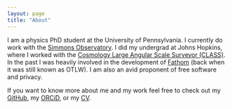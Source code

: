 ```yaml
---
layout: page
title: "About"
---
```


I am a physics PhD student at the University of Pennsylvania. I currently do work with the [Simmons Observatory](https://simonsobservatory.org/). I did my undergrad at Johns Hopkins, where I worked with the [Cosmology Large Angular Scale Surveyor (CLASS)](https://sites.krieger.jhu.edu/class/). In the past I was heavily involved in the development of [Fathom](https://fathom.network/) (back when it was still known as OTLW). I am also an avid proponent of free software and privacy. 

If you want to know more about me and my work feel free to check out my [GitHub](https://github.com/lordskh), my [ORCiD](https://orcid.org/0000-0001-6519-502X), or my [CV](/assets/CV.pdf).
